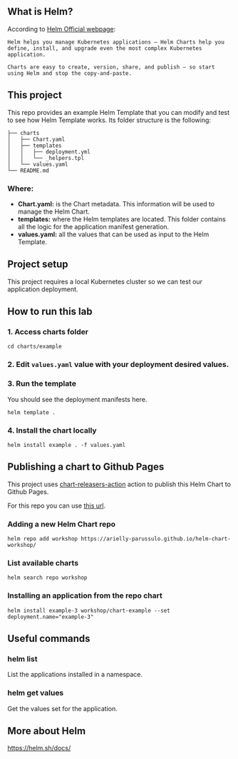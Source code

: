 ## What is Helm?
According to [Helm Official webpage](https://helm.sh/):

```
Helm helps you manage Kubernetes applications — Helm Charts help you define, install, and upgrade even the most complex Kubernetes application.

Charts are easy to create, version, share, and publish — so start using Helm and stop the copy-and-paste.
```

## This project
This repo provides an example Helm Template that you can modify and test to see how Helm Template works. Its folder structure is the following:

```
├── charts
│   ├── Chart.yaml
│   ├── templates
│   │   ├── deployment.yml
│   │   └── _helpers.tpl
│   └── values.yaml
└── README.md
```

### Where:
- **Chart.yaml:** is the Chart metadata. This information will be used to manage the Helm Chart.
- **templates:** where the Helm templates are located. This folder contains all the logic for the application manifest generation.
- **values.yaml:** all the values that can be used as input to the Helm Template. 

## Project setup
This project requires a local Kubernetes cluster so we can test our application deployment.

## How to run this lab
### 1. Access charts folder

```
cd charts/example
```

### 2. Edit `values.yaml` value with your deployment desired values.
### 3. Run the template
You should see the deployment manifests here.

```
helm template .
```
### 4. Install the chart locally

```
helm install example . -f values.yaml
```

## Publishing a chart to Github Pages
This project uses [chart-releasers-action](https://github.com/helm/chart-releaser-action) action to publish this Helm Chart to Github Pages.


For this repo you can use [this url](https://arielly-parussulo.github.io/helm-chart-workshop/).

### Adding a new Helm Chart repo

```
helm repo add workshop https://arielly-parussulo.github.io/helm-chart-workshop/
```

### List available charts

```
helm search repo workshop
```

### Installing an application from the repo chart

```
helm install example-3 workshop/chart-example --set deployment.name="example-3"
```

## Useful commands
### helm list
List the applications installed in a namespace.

### helm get values <app>
Get the values set for the application.

## More about Helm
https://helm.sh/docs/